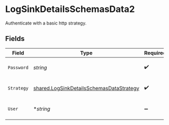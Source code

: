 # LogSinkDetailsSchemasData2

Authenticate with a basic http strategy.


## Fields

| Field                                                                                                       | Type                                                                                                        | Required                                                                                                    | Description                                                                                                 | Example                                                                                                     |
| ----------------------------------------------------------------------------------------------------------- | ----------------------------------------------------------------------------------------------------------- | ----------------------------------------------------------------------------------------------------------- | ----------------------------------------------------------------------------------------------------------- | ----------------------------------------------------------------------------------------------------------- |
| `Password`                                                                                                  | *string*                                                                                                    | :heavy_check_mark:                                                                                          | Password for basic http authentication.                                                                     | secret-password                                                                                             |
| `Strategy`                                                                                                  | [shared.LogSinkDetailsSchemasDataStrategy](../../../pkg/models/shared/logsinkdetailsschemasdatastrategy.md) | :heavy_check_mark:                                                                                          | Basic HTTP authentication strategy.                                                                         | basic                                                                                                       |
| `User`                                                                                                      | **string*                                                                                                   | :heavy_minus_sign:                                                                                          | Username for basic http authentication.                                                                     | my-user                                                                                                     |
